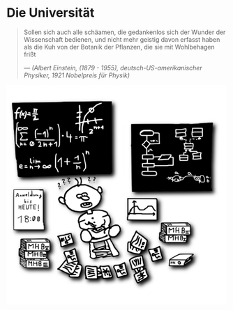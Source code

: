 # Die Universität

> Sollen sich auch alle schäamen, die gedankenlos sich der Wunder der Wissenschaft bedienen, und nicht mehr geistig davon erfasst haben als die Kuh von der Botanik der Pflanzen, die sie mit Wohlbehagen frißt
>
> &mdash; *(Albert Einstein, (1879 - 1955), deutsch-US-amerikanischer Physiker, 1921 Nobelpreis für Physik)*

![Verwirrtes Wesen](../_res/img/wesen/verwirrt.png)
